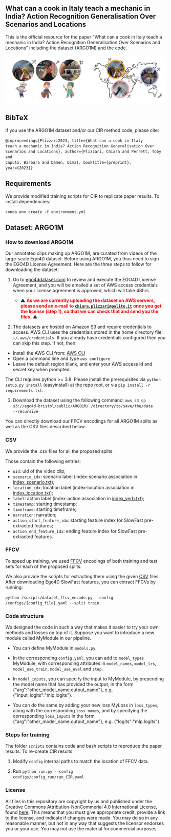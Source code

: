 
## What can a cook in Italy teach a mechanic in India? Action Recognition Generalisation Over Scenarios and Locations

This is the official resource for the paper "What can a cook in Italy teach a mechanic in India? Action Recognition Generalisation Over Scenarios and Locations" including the dataset (ARGO1M) and the code.

<img src="resources/gif_new.gif" width="600">

## BibTeX

If you use the ARGO1M dataset and/or our CIR method code, please cite:

<code>@inproceedings{Plizzari2023,
  title={What can a cook in Italy teach a mechanic in India? Action Recognition Generalisation Over Scenarios and Locations},
  author={Plizzari, Chiara and Perrett, Toby and Caputo, Barbara and Damen, Dima},
  booktitle={preprint},
  year={2023}}</code>
  
## Requirements
We provide modified training scripts for CIR to replicate paper results. To install dependencies:

<code>conda env create -f environment.yml</code> 


## Dataset: ARGO1M

### How to download ARGO1M

Our annotated clips making up ARGO1M, are curated from videos of the large-scale Ego4D dataset. Before using ARGO1M, you thus need to sign the EGO4D License Agreement. Here are the three steps to follow for downloading the dataset:

1. Go to [ego4ddataset.com](https://ego4d-data.org/docs/start-here/#download-data) to review and execute the EGO4D License Agreement, and you will be emailed a set of AWS access credentials when your license agreement is approved, which will take 48hrs.
   - :warning: <span style="color:red"> **As we are currently uploading the dataset on AWS servers, please send an e-mail to <code>chiara.plizzari@polito.it</code> once you get the license (step 1), so that we can check that and send you the files.** </span> :warning:

2.  The datasets are hosted on Amazon S3 and require credentials to access. AWS CLI uses the credentials stored in the home directory file: <code>~/.aws/credentials</code>. If you already have credentials configured then you can skip this step. If not, then:
  - Install the AWS CLI from: [AWS CLI](https://aws.amazon.com/cli/)
  - Open a command line and type <code>aws configure</code>
  - Leave the default region blank, and enter your AWS access id and secret key when prompted.

  The CLI requires python >= 3.8. Please install the prerequisites via <code>python setup.py install</code> (easyinstall) at the repo root, or via <code>pip install -r requirements.txt</code>. 
  
3. Download the dataset using the following command: <code>aws s3 cp s3://ego4d-bristol/public/ARGO1M/ /directory/to/save/the/data --recursive</code>


You can directly download our FFCV encodings for all ARGO1M splits as well as the CSV files described below.

### CSV 

We provide the .csv files for all the proposed splits. 

Those contain the following entries: 

- <code>uid</code>: uid of the video clip; 
- <code>scenario_idx</code>: scenario label (index-scenario association in <a href="https://github.com/Chiaraplizz/ARGO1M-What-can-a-cook/blob/main/data/index_scenario.txt">index_scenario.txt</a>);
- <code>location_idx</code>: location label (index-location association in <a href="https://github.com/Chiaraplizz/ARGO1M-What-can-a-cook/blob/main/data/index_location.txt">index_location.txt</a>); 
- <code>label</code>: action label (index-action association in <a href="https://github.com/Chiaraplizz/ARGO1M-What-can-a-cook/blob/main/data/index_verb.txt">index_verb.txt</a>);
- <code>timestamp</code>: starting timestamp;
- <code>timeframe</code>: starting timeframe;
- <code>narration</code>: narration; 
- <code>action_start_feature_idx</code>: starting feature index for SlowFast pre-extracted features;
- <code>action_end_feature_idx</code>: ending feature index for SlowFast pre-extracted features.

### FFCV 

To speed up training, we used <a href="https://ffcv.io/">FFCV</a> encodings of both training and test sets for each of the proposed splits. 

We also provide the scripts for extracting them using the given <a href="s3://ego4d-bristol/public/ARGO1M/">CSV</a> files. After downloading Ego4D SlowFast features, you can extract FFCVs by running: 

<code>python /scripts/dataset_ffcv_encode.py --config /configs/{config_file}.yaml --split train</code>

### Code structure

We designed the code in such a way that makes it easier to try your own methods and losses on top of it.
Suppose you want to introduce a new module called MyModule in our pipeline.
- You can define MyModule in <code>models.py</code>.

- In the corresponding <code>config.yaml</code>, you can add to <code>model_types</code> MyModule, with corresponding attributes in <code>model_names</code>, <code>model_lrs</code>, <code>model_use_train</code>, <code>model_use_eval</code> and <code>step</code>.

- In <code>model_inputs</code>, you can specify the input to MyModule, by prepending the model name that has provided the output, in the form {"arg":"other_model_name.output_name"}, e.g. {"input_logits":"mlp.logits"}.
  
- You can do the same by adding your new loss MyLoss in <code>loss_types</code>, along with the corresponding <code>loss_names</code>, and by specifying the corresponding <code>loss_inputs</code> in the form {"arg":"other_model_name.output_name"}, e.g. {"logits":"mlp.logits"}.


### Steps for training

The folder <code>scripts</code> contains code and bash scripts to reproduce the paper results. To re-create CIR results:

1. Modify <code>config</code> internal paths to match the location of FFCV data.

2. Run <code>python run.py --config configs/config_run/run_CIR.yaml</code>

### License 

All files in this repository are copyright by us and published under the Creative Commons Attribution-NonCommerial 4.0 International License, found <a href="http://en.wikipedia.org/wiki/Main_Page">here</a>. This means that you must give appropriate credit, provide a link to the license, and indicate if changes were made. You may do so in any reasonable manner, but not in any way that suggests the licensor endorses you or your use. You may not use the material for commercial purposes.

